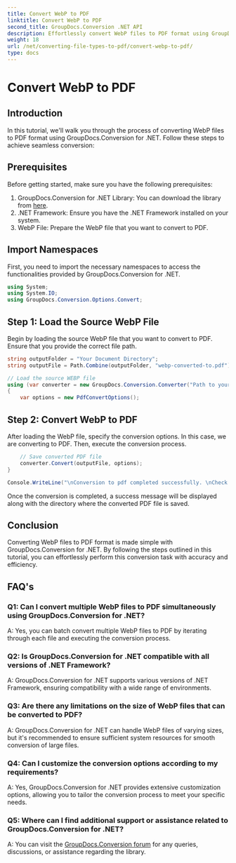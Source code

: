 ```yaml
---
title: Convert WebP to PDF
linktitle: Convert WebP to PDF
second_title: GroupDocs.Conversion .NET API
description: Effortlessly convert WebP files to PDF format using GroupDocs.Conversion for .NET. Simplify your document conversion tasks.
weight: 18
url: /net/converting-file-types-to-pdf/convert-webp-to-pdf/
type: docs
---
```

# Convert WebP to PDF

## Introduction
In this tutorial, we'll walk you through the process of converting WebP files to PDF format using GroupDocs.Conversion for .NET. Follow these steps to achieve seamless conversion:

## Prerequisites

Before getting started, make sure you have the following prerequisites:

1. GroupDocs.Conversion for .NET Library: You can download the library from [here](https://releases.groupdocs.com/conversion/net/).
2. .NET Framework: Ensure you have the .NET Framework installed on your system.
3. WebP File: Prepare the WebP file that you want to convert to PDF.

## Import Namespaces

First, you need to import the necessary namespaces to access the functionalities provided by GroupDocs.Conversion for .NET.

```csharp
using System;
using System.IO;
using GroupDocs.Conversion.Options.Convert;
```

## Step 1: Load the Source WebP File

Begin by loading the source WebP file that you want to convert to PDF. Ensure that you provide the correct file path.

```csharp
string outputFolder = "Your Document Directory";
string outputFile = Path.Combine(outputFolder, "webp-converted-to.pdf");

// Load the source WEBP file
using (var converter = new GroupDocs.Conversion.Converter("Path to your WebP file"))
{
    var options = new PdfConvertOptions();
```

## Step 2: Convert WebP to PDF

After loading the WebP file, specify the conversion options. In this case, we are converting to PDF. Then, execute the conversion process.

```csharp
    // Save converted PDF file
    converter.Convert(outputFile, options);
}

Console.WriteLine("\nConversion to pdf completed successfully. \nCheck output in {0}", outputFolder);
```

Once the conversion is completed, a success message will be displayed along with the directory where the converted PDF file is saved.

## Conclusion

Converting WebP files to PDF format is made simple with GroupDocs.Conversion for .NET. By following the steps outlined in this tutorial, you can effortlessly perform this conversion task with accuracy and efficiency.

## FAQ's

### Q1: Can I convert multiple WebP files to PDF simultaneously using GroupDocs.Conversion for .NET?

A: Yes, you can batch convert multiple WebP files to PDF by iterating through each file and executing the conversion process.

### Q2: Is GroupDocs.Conversion for .NET compatible with all versions of .NET Framework?

A: GroupDocs.Conversion for .NET supports various versions of .NET Framework, ensuring compatibility with a wide range of environments.

### Q3: Are there any limitations on the size of WebP files that can be converted to PDF?

A: GroupDocs.Conversion for .NET can handle WebP files of varying sizes, but it's recommended to ensure sufficient system resources for smooth conversion of large files.

### Q4: Can I customize the conversion options according to my requirements?

A: Yes, GroupDocs.Conversion for .NET provides extensive customization options, allowing you to tailor the conversion process to meet your specific needs.

### Q5: Where can I find additional support or assistance related to GroupDocs.Conversion for .NET?

A: You can visit the [GroupDocs.Conversion forum](https://forum.groupdocs.com/c/conversion/11) for any queries, discussions, or assistance regarding the library.
